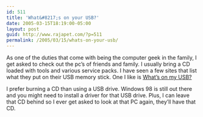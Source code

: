 ```yaml
---
id: 511
title: 'What&#8217;s on your USB?'
date: 2005-03-15T18:19:00-05:00
layout: post
guid: http://www.rajapet.com/?p=511
permalink: /2005/03/15/whats-on-your-usb/
---
```

As one of the duties that come with being the computer geek in the family, I get asked to check out the pc&#8217;s of friends and family. I usually bring a CD loaded with tools and various service packs. I have seen a few sites that list what they put on their USB memory stick. One I like is [What&#8217;s on my USB?](http://weblogs.asp.net/nleghari/articles/usb.aspx)

I prefer burning a CD than using a USB drive. Windows 98 is still out there and you might need to install a driver for that USB drive. Plus, I can leave that CD behind so I ever get asked to look at that PC again, they&#8217;ll have that CD.